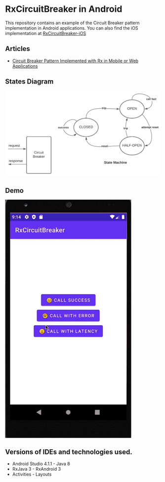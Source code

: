 # RxCircuitBreaker in Android

This repository contains an example of the Circuit Breaker pattern implementation in Android applications.
You can also find the iOS implementation at [RxCircuitBreaker-iOS](https://github.com/yaircarreno/RxCircuitBreaker-iOS)

## Articles

- [Circuit Breaker Pattern Implemented with Rx in Mobile or Web Applications](https://www.yaircarreno.com/2021/01/circuit-breaker-pattern-implemented.html)


## States Diagram

![Circuit Breaker Pattern](https://github.com/yaircarreno/RxCircuitBreaker-Android/blob/main/screenshots/circuit-breaker-diagram.png)


## Demo

![Circuit Breaker Pattern](https://github.com/yaircarreno/RxCircuitBreaker-Android/blob/main/screenshots/demo-circuit-breaker-android.gif)


## Versions of IDEs and technologies used.

- Android Studio 4.1.1 - Java 8
- RxJava 3 - RxAndroid 3
- Activities - Layouts


